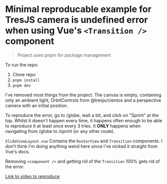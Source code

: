 # Minimal reproducable example for TresJS camera is undefined error when using Vue's `<Transition />` component

> Project uses pnpm for package management

To run the repo:

1. Clone repo
2. `pnpm install`
3. `pnpm dev`

I've removed most things from the project. The canvas is empty, containing only an ambient light, OrbitControls from @tresjs/cientos and a perspective camera with an initial position.

To reproduce the error, go to /globe, wait a bit, and click on "Sprint" at the top. Whilst it doesn't happen every time, it happens often enough to be able to reproduce it at least once every 3 tries. It **ONLY** happens when navigating from /globe to /sprint (or any other route).

`SlideViewLayout.vue` Contains the `RouterView` and `Transition` components. I don't think I'm doing anything weird here since I've nicked it straight from Vue's docs.

Removing `<component />` and getting rid of the `Transition` 100% gets rid of the error.

[Link to video to reproduce](tresjs-error.mp4)

